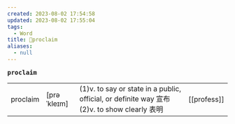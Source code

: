 ```yaml
---
created: 2023-08-02 17:54:58
updated: 2023-08-02 17:55:04
tags:
  - Word
title: 📖proclaim
aliases:
  - null
---
```


<pre><strong>proclaim</strong></pre>
|   |   |   |   |
|---|---|---|---|
|proclaim|[prəˈkleɪm]|(1)v. to say or state in a public, official, or definite way 宣布(2)v. to show clearly 表明|[[profess]]|